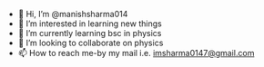 - 👋 Hi, I’m @manishsharma014
- 👀 I’m interested in learning new things 
- 🌱 I’m currently learning bsc in physics 
- 💞️ I’m looking to collaborate on physics 
- 📫 How to reach me-by my mail i.e. imsharma0147@gmail.com

<!---
manishsharma014/manishsharma014 is a ✨ special ✨ repository because its `README.md` (this file) appears on your GitHub profile.
You can click the Preview link to take a look at your changes.
--->
